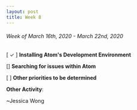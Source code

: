 ```yaml
---
layout: post
title: Week 8
---
```


###### Week of March 16th, 2020 - March 22nd, 2020 

[ ✓ ] **Installing Atom's Development Environment** 

[] **Searching for issues within Atom**

[ ] **Other priorities to be determined**

**Other Activity**: 

~Jessica Wong